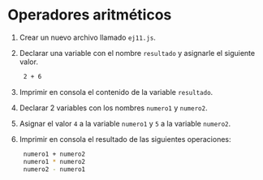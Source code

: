 # Operadores aritméticos

1. Crear un nuevo archivo llamado `ej11.js`.
2. Declarar una variable con el nombre `resultado` y asignarle el siguiente valor.

   ```bash
    2 + 6
   ```

3. Imprimir en consola el contenido de la variable `resultado`.
4. Declarar 2 variables con los nombres `numero1` y `numero2`.
5. Asignar el valor `4` a la variable `numero1` y `5` a la variable `numero2`.
6. Imprimir en consola el resultado de las siguientes operaciones:

   ```bash
    numero1 + numero2
    numero1 * numero2
    numero2 - numero1
   ```

